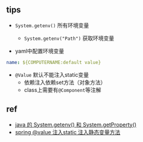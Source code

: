 
## tips

+ `System.getenv()` 所有环境变量
    - `System.getenv("Path")` 获取环境变量

+ yaml中配置环境变量
```yaml
name: ${COMPUTERNAME:default value}
```

+ `@Value` 默认不能注入static变量
  - 依赖注入依赖set方法（对象方法）
  - class上需要有`@Component`等注解


## ref
+ [java 的 System.getenv() 和 System.getProperty()](https://blog.csdn.net/jijianshuai/article/details/78863032)
+ [spring @value 注入static 注入静态变量方法](https://blog.csdn.net/ZYC88888/article/details/87863038)